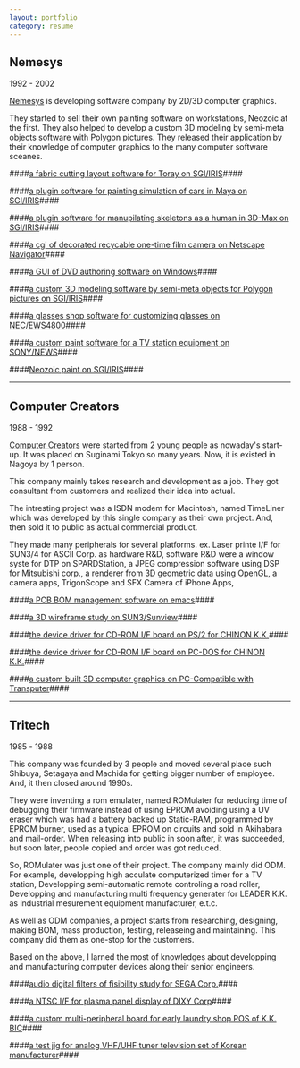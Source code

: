 ```yaml
---
layout: portfolio
category: resume
---
```


Nemesys
-------

1992 - 2002

[Nemesys](http://nemesys.co.jp) is developing software company by 2D/3D computer graphics.

They started to sell their own painting software on workstations, Neozoic at the first. They also helped to develop a custom 3D modeling by semi-meta objects software with Polygon pictures. They released their application by their knowledge of computer graphics to the many computer software sceanes.

####[a fabric cutting layout software for Toray on SGI/IRIS](/resume/nemesys/nemesys_09.html)####

####[a plugin software for painting simulation of cars in Maya on SGI/IRIS](/resume/nemesys/nemesys_08.html)####

####[a plugin software for manupilating skeletons as a human in 3D-Max on SGI/IRIS](/resume/nemesys/nemesys_07.html)####

####[a cgi of decorated recycable one-time film camera on Netscape Navigator](/resume/nemesys/nemesys_06.html)####

####[a GUI of DVD authoring software on Windows](/resume/nemesys/nemesys_05.html)####

####[a custom 3D modeling software by semi-meta objects for Polygon pictures on SGI/IRIS](/resume/nemesys/nemesys_04.html)####

####[a glasses shop software for customizing glasses on NEC/EWS4800](/resume/nemesys/nemesys_03.html)####

####[a custom paint software for a TV station equipment on SONY/NEWS](/resume/nemesys/nemesys_02.html)####

####[Neozoic paint on SGI/IRIS](/resume/nemesys/nemesys_01.html)####

----

Computer Creators
-----------------

1988 - 1992

[Computer Creators](http://www.c-creators.co.jp) were started from 2 young people as nowaday's start-up. It was placed on Suginami Tokyo so many years. Now, it is existed in Nagoya by 1 person.

This company mainly takes research and development as a job. They got consultant from customers and realized their idea into actual.

The intresting project was a ISDN modem for Macintosh, named TimeLiner which was developed by this single company as their own project. And, then sold it to public as actual commercial product.

They made many peripherals for several platforms. ex. Laser printe I/F for SUN3/4 for ASCII Corp. as hardware R&D, software R&D were a window syste for DTP on SPARDStation, a JPEG compression software using DSP for Mitsubishi corp., a renderer from 3D geometric data using OpenGL, a camera apps, TrigonScope and SFX Camera of iPhone Apps,

####[a PCB BOM management software on emacs](/resume/c-creators/c-creators_05.html)####

####[a 3D wireframe study on SUN3/Sunview](/resume/c-creators/c-creators_04.html)####

####[the device driver for CD-ROM I/F board on PS/2 for CHINON K.K.](/resume/c-creators/c-creators_03.html)####

####[the device driver for CD-ROM I/F board on PC-DOS for CHINON K.K.](/resume/c-creators/c-creators_02.html)####

####[a custom built 3D computer graphics on PC-Compatible with Transputer](/resume/c-creators/c-creators_01.html)####

----

Tritech
-------

1985 - 1988

This company was founded by 3 people and moved several place such Shibuya, Setagaya and Machida for getting bigger number of employee. And, it then closed around 1990s.

They were inventing a rom emulater, named ROMulater for reducing time of debugging their firmware instead of using EPROM avoiding using a UV eraser which was had a battery backed up Static-RAM, programmed by EPROM burner, used as a typical EPROM on circuits and sold in Akihabara and mail-order. When releasing into public in soon after, it was succeeded, but soon later, people copied and order was got reduced.

So, ROMulater was just one of their project. The company mainly did ODM. For example, developping high acculate computerized timer for a TV station, Developping semi-automatic remote controling a road roller, Developping and manufacturing multi frequency generater for LEADER K.K. as industrial mesurement equipment manufacturer, e.t.c.

As well as ODM companies, a project starts from researching, designing, making BOM, mass production, testing, releaseing and maintaining. This company did them as one-stop for the customers.

Based on the above, I larned the most of knowledges about developping and manufacturing computer devices along their senior engineers.

####[audio digital filters of fisibility study for SEGA Corp.](/resume/tritech/tritech_04.html)####

####[a NTSC I/F for plasma panel display of DIXY Corp](/resume/tritech/tritech_03.html)####

####[a custom multi-peripheral board for early laundry shop POS of K.K. BIC](/resume/tritech/tritech_02.html)####

####[a test jig for analog VHF/UHF tuner television set of Korean manufacturer](/resume/tritech/tritech_01.html)####
